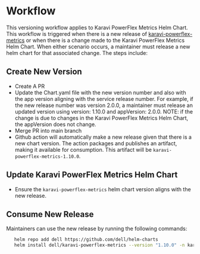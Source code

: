 # Workflow
This versioning workflow applies to Karavi PowerFlex Metrics Helm Chart. This workflow is triggered when there is a new release of [karavi-powerflex-metrics](https://github.com/dell/karavi-powerflex-metrics) or when there is a change made to the Karavi PowerFlex Metrics Helm Chart. When either scenario occurs, a maintainer must release a new helm chart for that associated change. The steps include:
## Create New Version
* Create A PR
* Update the Chart.yaml file with the new version number and also with the app version aligning with the service release number. For example, if the new release number  was version 2.0.0, a maintainer must release an updated version using version: 1.10.0  and appVersion: 2.0.0. NOTE: if the change is due to changes in the Karavi PowerFlex Metrics Helm Chart, the appVersion does not change.
* Merge PR into main branch
* Github action will automatically make a new release given that there is a new chart version. The action packages and publishes an artifact,  making it available for consumption. This artifact will be `karavi-powerflex-metrics-1.10.0`.

## Update Karavi PowerFlex Metrics Helm Chart
* Ensure the `karavi-powerflex-metrics` helm chart version aligns with the new release.

## Consume New Release
Maintainers can use the new release by running the following commands:

```bash
   helm repo add dell https://github.com/dell/helm-charts
   helm install dell/karavi-powerflex-metrics --version "1.10.0" -n karavi-powerflex-metrics

   ```